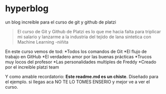 # hyperblog
un blog increible para el curso de git y github de platzi
> El curso de Git y Github de Platzi es lo que me hacia falta para triplicar mi salario y lanzarme a la industria del tejido de lana sintetica con Machine Learning 
> -niñita

En este curso vemos de tod:
*Todos los comandos de Git
*El flujo de trabajo en  GitHub
*El verdadero amor por las buenas prácticas
*Trucos muy locos del profesor
*Las personalidades multiples de Freddy
*Creado por el increible platzi team

Y como amable recordatorio: **Este readme.md es un chiste**. Diseñado para el ejemplo. si llegas  aca NO TE LO TOMES ENSERIO y mejor ve a ver el curso.